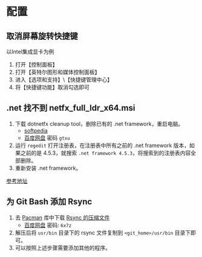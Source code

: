 # 配置
<!-- toc -->

## 取消屏幕旋转快捷键
以Intel集成显卡为例
1. 打开【控制面板】
2. 打开【英特尔图形和媒体控制面板】
3. 进入【选项和支持】\【快捷键管理中心】
4. 将【快捷键功能】取消勾选即可

## .net 找不到 netfx_full_ldr_x64.msi
1. 下载 dotnetfx cleanup tool，删除已有的 .net framework，重启电脑。
    * [softpedia](http://www.softpedia.com/dyn-postdownload.php/e123c21e7b746181b24b415c2e90fae4/5a796148/1c751/4/1)  
    * [百度网盘](https://pan.baidu.com/s/1gg9PWw7)  密码 `gtxu`
2. 运行 `regedit` 打开注册表，在注册表中所有之前的 .net framework 版本，如果之前的是 4.5.3，就搜索 `.net framework 4.5.3`，将搜索到的注册表内容全部删除。
3. 重新安装 .net framework。

[参考地址](https://jingyan.baidu.com/article/b0b63dbf1d98f34a483070e6.html)

## 为 Git Bash 添加 Rsync
1. 去 [Pacman](http://www2.futureware.at/~nickoe/msys2-mirror/msys/x86_64/) 库中下载 [Rsync 的压缩文件](http://www2.futureware.at/~nickoe/msys2-mirror/msys/x86_64/rsync-3.1.3-1-x86_64.pkg.tar.xz)
    * [百度网盘](https://pan.baidu.com/s/1mj4qgJI) 密码: `6x7z`
2. 解压后将 `usr/bin` 目录下的 rsync 文件复制到 `<git_home>/usr/bin` 目录下即可。
3. 可以按照上述步骤需要添加其他的程序。
